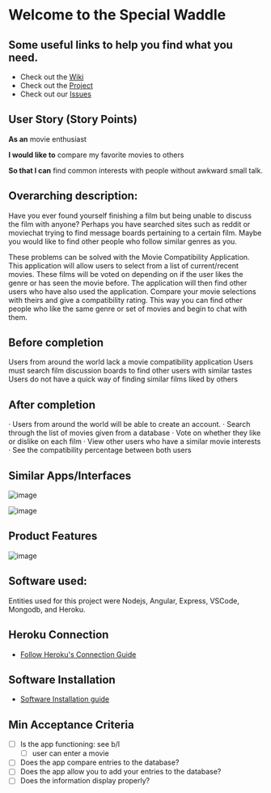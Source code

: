 # Welcome to the Special Waddle
## Some useful links to help you find what you need.
- Check out the [Wiki](https://github.com/DrFlamngo/special-waddle/wiki/home)
- Check out the [Project](https://github.com/DrFlamngo/special-waddle/projects)
- Check out our [Issues](https://github.com/DrFlamngo/special-waddle/issues)

## User Story (Story Points)

**As an** movie enthusiast

**I would like to** compare my favorite movies to others

**So that I can** find common interests with people without awkward small talk.
 

## Overarching description:
Have you ever found yourself finishing a film but being unable to discuss the film with anyone? Perhaps you have searched sites such as reddit or moviechat trying to find message boards pertaining to a certain film. Maybe you would like to find other people who follow similar genres as you.
 
These problems can be solved with the Movie Compatibility Application. This application will allow users to select from a list of current/recent movies. These films will be voted on depending on if the user likes the genre or has seen the movie before. The application will then find other users who have also used the application. Compare your movie selections with theirs and give a compatibility rating. This way you can find other people who like the same genre or set of movies and begin to chat with them.
 



## Before completion
Users from around the world lack a movie compatibility application
Users must search film discussion boards to find other users with      similar tastes
Users do not have a quick way of finding similar films liked by others

## After completion
·         Users from around the world will be able to create an account.
·         Search through the list of movies given from a database
·         Vote on whether they like or dislike on each film
·         View other users who have a similar movie interests
·         See the compatibility percentage between both users


## Similar Apps/Interfaces

![image](https://app.personalityperfect.com/images/uploads/matching-and-inviting-925.png)

![image](https://cdn3.vectorstock.com/i/1000x1000/37/62/zodiac-signs-compatibility-app-smartphone-vector-32173762.jpg)





## Product Features

![image](https://i.imgur.com/fSOaSUX.png)


## Software used:
Entities used for this project were Nodejs, Angular, Express, VSCode, Mongodb, and Heroku.

## Heroku Connection
- [Follow Heroku's Connection Guide](https://devcenter.heroku.com/articles/quick-start-heroku-connect-cli)

## Software Installation
- [Software Installation guide](https://github.com/DrFlamngo/special-waddle/wiki/Install-Script-for-VS-Code,-MongoDB,-NodeJS,-and-Express)


## Min Acceptance Criteria
- [ ] Is the app functioning: see b/l
  - [ ] user can enter a movie
- [ ] Does the app compare entries to the database?
- [ ] Does the app allow you to add your entries to the database?
- [ ] Does the information display properly?
